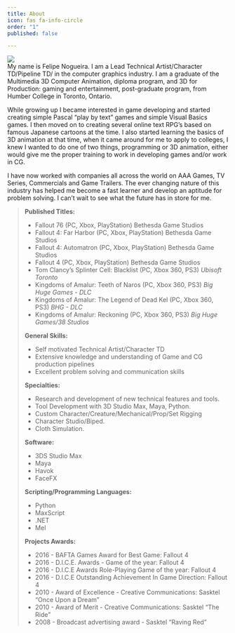 ```yaml
---
title: About
icon: fas fa-info-circle
order: "1"
published: false

---
```

![](https://res.cloudinary.com/felipenogueira3d-cloud/image/upload/v1568431903/aboutmeop_xnqgcn.jpg)  
My name is Felipe Nogueira. I am a Lead Technical Artist/Character TD/Pipeline TD/ in the computer graphics industry. I am a graduate of the Multimedia 3D Computer Animation, diploma program, and 3D for Production: gaming and entertainment, post-graduate program, from Humber College in Toronto, Ontario.

While growing up I became interested in game developing and started creating simple Pascal “play by text” games and simple Visual Basics games. I then moved on to creating several online text RPG’s based on famous Japanese cartoons at the time. I also started learning the basics of 3D animation at that time, when it came around for me to apply to colleges, I knew I wanted to do one of two things, programming or 3D animation, either would give me the proper training to work in developing games and/or work in CG.

I have now worked with companies all across the world on AAA Games, TV Series, Commercials and Game Trailers. The ever changing nature of this industry has helped me become a fast learner and develop an aptitude for problem solving. I can’t wait to see what the future has in store for me.  
  
<i class="fa-brands fa-linkedin"></i>

> **Published Titles:**
>
> * Fallout 76 (PC, Xbox, PlayStation) Bethesda Game Studios
> * Fallout 4: Far Harbor (PC, Xbox, PlayStation) Bethesda Game Studios
> * Fallout 4: Automatron (PC, Xbox, PlayStation) Bethesda Game Studios
> * Fallout 4 (PC, Xbox, PlayStation) Bethesda Game Studios
> * Tom Clancy’s Splinter Cell: Blacklist (PC, Xbox 360, PS3) _Ubisoft Toronto_
> * Kingdoms of Amalur: Teeth of Naros (PC, Xbox 360, PS3) _Big Huge Games - DLC_
> * Kingdoms of Amalur: The Legend of Dead Kel (PC, Xbox 360, PS3) _BHG - DLC_
> * Kingdoms of Amalur: Reckoning (PC, Xbox 360, PS3) _Big Huge Games/38 Studios_
>
> **General Skills:**
>
> * Self motivated Technical Artist/Character TD
> * Extensive knowledge and understanding of Game and CG production pipelines
> * Excellent problem solving and communication skills
>
> **Specialties:**
>
> * Research and development of new technical features and tools.
> * Tool Development with 3D Studio Max, Maya, Python.
> * Custom Character/Creature/Mechanical/Prop/Set Rigging
> * Character Studio/Biped.
> * Cloth Simulation.
>
> **Software:**
>
> * 3DS Studio Max
> * Maya
> * Havok
> * FaceFX
>
> **Scripting/Programming Languages:**
>
> * Python
> * MaxScript
> * .NET
> * Mel
>
> **Projects Awards:**
>
> * 2016 - BAFTA Games Award for Best Game: Fallout 4
> * 2016 - D.I.C.E. Awards - Game of the year: Fallout 4
> * 2016 - D.I.C.E Awards Role-Playing Game of the year: Fallout 4
> * 2016 - D.I.C.E Outstanding Achievement In Game Direction: Fallout 4
> * 2010 - Award of Excellence - Creative Communications: Sasktel “Once Upon a Dream”
> * 2010 - Award of Merit - Creative Communications: Sasktel “The Ride”
> * 2008 - Broadcast advertising award - Sasktel “Raving Red”